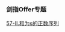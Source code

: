 ### 剑指Offer专题

[57-II.和为s的正数序列](https://github.com/Jackzigen/LeetCode/blob/master/Problems/1-100/57%20-%20II.和为s的正数序列.md)
